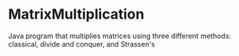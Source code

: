 # MatrixMultiplication
Java program that multiplies matrices using three different methods: classical, divide and conquer, and Strassen's
